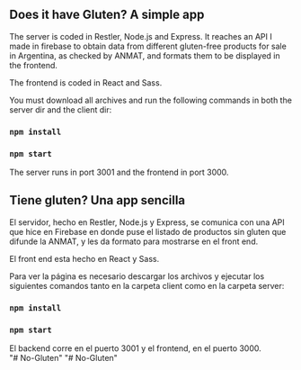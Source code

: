 ## Does it have Gluten? A simple app

The server is coded in Restler, Node.js and Express. It reaches an API I made in firebase to obtain data from different gluten-free products for sale in Argentina, as checked by ANMAT, and formats them to be displayed in the frontend.

The frontend is coded in React and Sass.

You must download all archives and run the following commands in both the server dir and the client dir:

### `npm install`

### `npm start`

The server runs in port 3001 and the frontend in port 3000.  

## Tiene gluten? Una app sencilla

El servidor, hecho en Restler, Node.js y Express, se comunica con una API que hice en Firebase en donde puse el listado de productos sin gluten que difunde la ANMAT, y les da formato para mostrarse en el front end.

El front end esta hecho en React y Sass.

Para ver la página es necesario descargar los archivos y ejecutar los siguientes comandos tanto en la carpeta client como en la carpeta server:

### `npm install`

### `npm start`

El backend corre en el puerto 3001 y el frontend, en el puerto 3000.  
"# No-Gluten" 
"# No-Gluten" 
